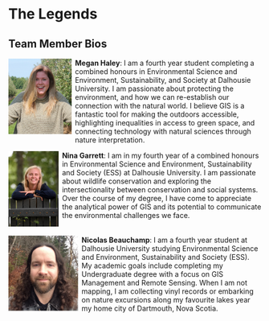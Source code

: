 # The Legends

## Team Member Bios

<img src="../images/megan.jpg" style="max-height:150px; margin:0 .5em .25em 0; float: left;" /> **Megan Haley**: I am a fourth year student completing a combined honours in Environmental Science and Environment, Sustainability, and Society at Dalhousie University. I am passionate about protecting the environment, and how we can re-establish our connection with the natural world. I believe GIS is a fantastic tool for making the outdoors accessible, highlighting inequalities in access to green space, and connecting technology with natural sciences through nature interpretation.<br style="clear:both;" />

<img src="../images/nina.jpg" style="max-height:150px; margin:0 .5em .25em 0; float: left;" /> **Nina Garrett**: I am in my fourth year of a combined honours in Environmental Science and Environment, Sustainability and Society (ESS) at Dalhousie University. I am passionate about wildlife conservation and exploring the intersectionality between conservation and social systems. Over the course of my degree, I have come to appreciate the analytical power of GIS and its potential to communicate the environmental challenges we face.<br style="clear:both;" />

<img src="../images/nicolas.jpg" style="max-height:150px; margin:0 .5em .25em 0; float: left;" /> **Nicolas Beauchamp**: I am a fourth year student at Dalhousie University studying Environmental Science and Environment, Sustainability and Society (ESS). My academic goals include completing my Undergraduate degree with a focus on GIS Management and Remote Sensing. When I am not mapping, I am collecting vinyl records or embarking on nature excursions along my favourite lakes year my home city of Dartmouth, Nova Scotia.<br style="clear:both;" />